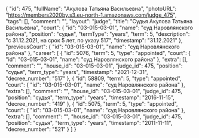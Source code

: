 {
    "id": 475,
    "fullName": "Акулова Татьяна Васильевна",
    "photoURL": "https://members2020by.s3.eu-north-1.amazonaws.com/judge_475",
    "tags": [],
    "comment": "",
    "layout": "judge",
    "title": "Судья Акулова Татьяна Васильевна",
    "court": {
        "id": "03-015-03-01",
        "name": "суд Наровлянского района",
        "position": "судья",
        "termType": "years",
        "term": 5,
        "description": "c 31.12.2021, на срок 5 лет, по указу 517",
        "timestamp": "31.12.2021"
    },
    "previousCourt": {
        "id": "03-015-03-01",
        "name": "суд Наровлянского района"
    },
    "career": [
        {
            "id": 5076,
            "term": 5,
            "type": "appointed",
            "court": {
                "id": "03-015-03-01",
                "name": "суд Наровлянского района"
            },
            "extra": [],
            "comment": "",
            "house_id": "03-015-03-01",
            "judge_id": 475,
            "position": "судья",
            "term_type": "years",
            "timestamp": "2021-12-31",
            "decree_number": "517"
        },
        {
            "id": 58809,
            "term": 5,
            "type": "appointed",
            "court": {
                "id": "03-015-03-01",
                "name": "суд Наровлянского района"
            },
            "extra": [],
            "comment": "",
            "house_id": "03-015-03-01",
            "judge_id": 475,
            "position": "судья",
            "term_type": "years",
            "timestamp": "2016-11-15",
            "decree_number": "419"
        },
        {
            "id": 5075,
            "term": 5,
            "type": "appointed",
            "court": {
                "id": "03-015-03-01",
                "name": "суд Наровлянского района"
            },
            "extra": [],
            "comment": "",
            "house_id": "03-015-03-01",
            "judge_id": 475,
            "position": "судья",
            "term_type": "years",
            "timestamp": "2011-11-11",
            "decree_number": "521"
        }
    ]
}